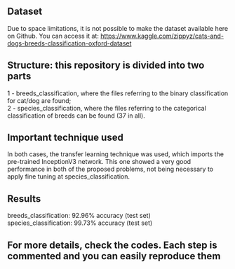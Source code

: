 ## Dataset
Due to space limitations, it is not possible to make the dataset available here on Github. You can access it at: https://www.kaggle.com/zippyz/cats-and-dogs-breeds-classification-oxford-dataset

## Structure: this repository is divided into two parts
1 - breeds_classification, where the files referring to the binary classification for cat/dog are found; \
2 - species_classification, where the files referring to the categorical classification of breeds can be found (37 in all).

## Important technique used
In both cases, the transfer learning technique was used, which imports the pre-trained InceptionV3 network. This one showed a very good performance in both of the proposed problems, not being necessary to apply fine tuning at species_classification.

## Results
breeds_classification: 92.96% accuracy (test set) \
species_classification: 99.73% accuracy (test set)

## For more details, check the codes. Each step is commented and you can easily reproduce them
